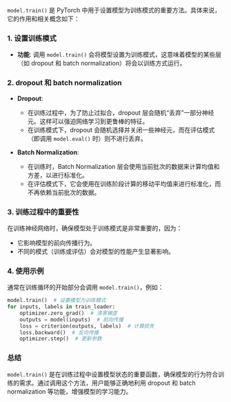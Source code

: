 `model.train()` 是 PyTorch 中用于设置模型为训练模式的重要方法。具体来说，它的作用和相关概念如下：

### 1. 设置训练模式

- **功能**: 调用 `model.train()` 会将模型设置为训练模式，这意味着模型的某些层（如 dropout 和 batch normalization）将会以训练方式运行。
  
### 2. dropout 和 batch normalization

- **Dropout**: 
  - 在训练过程中，为了防止过拟合，dropout 层会随机“丢弃”一部分神经元。这样可以强迫网络学习到更鲁棒的特征。
  - 在训练模式下，dropout 会随机选择并关闭一些神经元，而在评估模式（即调用 `model.eval()` 时）则不进行丢弃。

- **Batch Normalization**:
  - 在训练时，Batch Normalization 层会使用当前批次的数据来计算均值和方差，以进行标准化。
  - 在评估模式下，它会使用在训练阶段计算的移动平均值来进行标准化，而不再依赖当前批次的数据。

### 3. 训练过程中的重要性

在训练神经网络时，确保模型处于训练模式是非常重要的，因为：
- 它影响模型的前向传播行为。
- 不同的模式（训练或评估）会对模型的性能产生显著影响。

### 4. 使用示例

通常在训练循环的开始部分会调用 `model.train()`，例如：

```python
model.train()  # 设置模型为训练模式
for inputs, labels in train_loader:
    optimizer.zero_grad()  # 清零梯度
    outputs = model(inputs)  # 前向传播
    loss = criterion(outputs, labels)  # 计算损失
    loss.backward()  # 反向传播
    optimizer.step()  # 更新参数
```

### 总结

`model.train()` 是在训练过程中设置模型状态的重要函数，确保模型的行为符合训练的需求。通过调用这个方法，用户能够正确地利用 dropout 和 batch normalization 等功能，增强模型的学习能力。